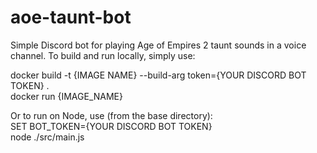 # aoe-taunt-bot
Simple Discord bot for playing Age of Empires 2 taunt sounds in a voice channel.
To build and run locally, simply use:

docker build -t {IMAGE NAME} --build-arg token={YOUR DISCORD BOT TOKEN} .  
docker run {IMAGE_NAME}  

Or to run on Node, use (from the base directory):  
SET BOT_TOKEN={YOUR DISCORD BOT TOKEN}  
node ./src/main.js  
